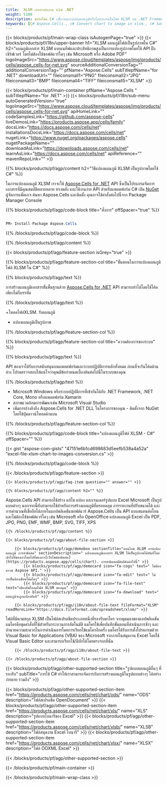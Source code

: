 ```yaml
---
title:  XLSM เอกสารผังภาพ via .NET
weight: 5100
description: ซอร์สโค้ด C# เพื่อวาดและแปลงแผนภูมิหรือไดอะแกรมในไฟล์ XLSM บน .NET Framework, .NET Core, Mono หรือแพลตฟอร์ม Xamarin
keywords: [C# Aspose.Cells., c# Convert chart to image in xlsm., c# Save chart to image in xlsm., c# chart to image in xlsm., xlsm convert chart to image in c#., xlsm save chart to imagein c#., xlsm chart to image in c#]
---
```

{{< blocks/products/pf/main-wrap-class isAutogenPage="true" >}}
{{< blocks/products/pf/i18n/upper-banner h1="XLSM แผนภูมิไฟล์เป็นรูปภาพใน C#" h2="แผนภูมิเอกสาร XLSM แบบเนทีฟและประสิทธิภาพสูงเป็นการแปลงรูปภาพโดยใช้ API ฝั่งเซิร์ฟเวอร์ โดยไม่ต้องใช้ซอฟต์แวร์ใดๆ เช่น Microsoft หรือ Adobe PDF" logoImageSrc="https://www.aspose.cloud/templates/aspose/img/products/cells/aspose_cells-for-net.svg" sourceAdditionalConversionTag="" additionalConversionTag="" pfName="Aspose.Cells" subTitlepfName="for .NET" downloadUrl="" fileiconsmall1="PNG" fileiconsmall2="JPG" fileiconsmall3="BMP" fileiconsmall4="TIFF" fileiconsmall5="XLSM" >}}

{{< blocks/products/pf/main-container pfName="Aspose.Cells " subTitlepfName="for .NET" >}}
{{< blocks/products/pf/i18n/sub-menu autoGeneratedVersion="true" logoImageSrc="https://www.aspose.cloud/templates/aspose/img/products/cells/aspose_cells-for-net.svg" apiHomeLink="" codeSamplesLink="https://github.com/aspose-cells" liveDemosLink="https://products.aspose.app/cells/family" docsLink="https://docs.aspose.com/cells/net" installationsDocsLink="https://docs.aspose.com/cells/net" nugetLink="https://www.nuget.org/packages/aspose.cells" nugetPackageName="" downloadAsLink="https://downloads.aspose.com/cells/net" learnAsLink="https://docs.aspose.com/cells/net" apiReference="" mavenRepoLink="" >}}

{{% blocks/products/pf/agp/content h2="วิธีแปลงแผนภูมิ XLSM เป็นรูปภาพโดยใช้ C#" %}}

 ในการแปลงแผนภูมิ XLSM เราจะใช้
 [Aspose.Cells for .NET](https://products.aspose.com/cells/net) 
 API ซึ่งเป็นโปรแกรมจัดการเอกสารที่มีคุณสมบัติหลากหลาย ทรงพลัง และใช้งานง่าย API สำหรับแพลตฟอร์ม C# เปิด
 [NuGet](https://www.nuget.org/packages/aspose.cells) 
 ผู้จัดการแพ็คเกจ ค้นหา
 Aspose.Cells 
 และติดตั้ง คุณอาจใช้คำสั่งต่อไปนี้จาก Package Manager Console

{{% blocks/products/pf/agp/code-block title="สั่งการ" offSpacer="true" %}}

```cs

PM> Install-Package Aspose.Cells

```

{{% /blocks/products/pf/agp/code-block %}}

{{% /blocks/products/pf/agp/content %}}

{{< blocks/products/pf/agp/feature-section isGrey="true" >}}

{{% blocks/products/pf/agp/feature-section-col title="ขั้นตอนในการแปลงแผนภูมิไฟล์ XLSM ใน C#" %}}

{{% blocks/products/pf/agp/text %}}

 การสร้างแผนภูมิเอกสารขั้นพื้นฐานด้วย
 [Aspose.Cells for .NET](https://products.aspose.com/cells/net) 
 API สามารถทำได้โดยใช้โค้ดเพียงไม่กี่บรรทัด

{{% /blocks/products/pf/agp/text %}}

+โหลดไฟล์XLSM.
รับแผนภูมิ
+ แปลงแผนภูมิเป็นรูปภาพ

{{% /blocks/products/pf/agp/feature-section-col %}}

{{% blocks/products/pf/agp/feature-section-col title="ความต้องการของระบบ" %}}

{{% blocks/products/pf/agp/text %}}

 API ของเราได้รับการสนับสนุนบนแพลตฟอร์มและระบบปฏิบัติการหลักทั้งหมด ก่อนที่จะรันโค้ดด้านล่าง โปรดตรวจสอบให้แน่ใจว่าคุณมีข้อกำหนดเบื้องต้นต่อไปนี้ในระบบของคุณ

{{% /blocks/products/pf/agp/text %}}

-  Microsoft Windows หรือระบบปฏิบัติการที่เข้ากันได้กับ .NET Framework, .NET Core, Mono หรือแพลตฟอร์ม Xamarin
-  สภาพแวดล้อมการพัฒนาเช่น Microsoft Visual Studio
-  เพิ่มการอ้างอิงถึง Aspose.Cells for .NET DLL ในโครงการของคุณ - ติดตั้งจาก NuGet โดยใช้ปุ่มดาวน์โหลดด้านบน

{{% /blocks/products/pf/agp/feature-section-col %}}

{{% blocks/products/pf/agp/code-block title="แปลงแผนภูมิไฟล์ XLSM - C#" offSpacer="" %}}

{{< gist "aspose-com-gists" "47151e6b1cd698683d5eefb538a4a52a" "excel-file-xlsm-chart-to-images-conversion.cs" >}}

{{% /blocks/products/pf/agp/code-block %}}

{{< /blocks/products/pf/agp/feature-section >}}

    {{< blocks/products/pf/agp/faq-item question="" answer="" >}}
 

<!-- aboutfile Starts -->

    {{% blocks/products/pf/agp/content h2="" %}}

 Aspose.Cells API สามารถใช้สร้าง แก้ไข แปลง และเรนเดอร์รูปแบบ Excel Microsoft เป็นรูปแบบต่างๆ นอกจากนี้ยังสามารถใช้สำหรับการสร้างแผนภูมิที่ครอบคลุม การรายงานที่ปรับขนาดได้ และการคำนวณที่เชื่อถือได้ภายในแอปพลิเคชันซอฟต์แวร์ Aspose.Cells เป็น API แบบสแตนด์อโลน และไม่ต้องใช้ซอฟต์แวร์ใดๆ เช่น Microsoft หรือ OpenOffice แปลงแผนภูมิ Excel เป็น PDF, JPG, PNG, EMF, WMF, BMP, SVG, TIFF, XPS
 



    {{% /blocks/products/pf/agp/content %}}

    {{< blocks/products/pf/agp/about-file-section >}}

        {{< blocks/products/pf/agp/demobox sectionTitle="ออนไลน์ XLSM การแปลงแผนภูมิ การสาธิตสด" sectionDescription=" แปลงแผนภูมิเอกสาร XLSM ให้เป็นรูปภาพได้ทันทีโดยเข้าไปที่ของเราโดยไปที่ของเรา[เว็บไซต์สาธิตสด](https://products.aspose.app/cells/chart). การสาธิตสดมีข้อดีดังต่อไปนี้" >}}
            {{< blocks/products/pf/agp/democard icon="fa-cogs" text=" ไม่ต้องดาวน์ Aspose API." >}}
            {{< blocks/products/pf/agp/democard icon="fa-edit" text=" ไม่จำเป็นต้องเขียนโค้ดใดๆ" >}}
            {{< blocks/products/pf/agp/democard icon="fa-file-text" text="เพียงอัพโหลดไฟล์ XLSM ของคุณ" >}}
            {{< blocks/products/pf/agp/democard icon="fa-download" text=" แผนภูมิจะถูกแปลงทันที" >}}

        {{< blocks/products/pf/agp/i18n/about-file-text fileFormat="XLSM" readMoreLink="https://docs.fileformat.com/spreadsheet/xlsm/" >}}
ไฟล์ที่มีนามสกุล XLSM เป็นไฟล์สเปรดชีตประเภทหนึ่งที่รองรับมาโคร จากมุมมองของแอปพลิเคชัน แมโครคือชุดคำสั่งที่ใช้สำหรับกระบวนการอัตโนมัติ แมโครใช้เพื่อบันทึกขั้นตอนที่ดำเนินการซ้ำๆ และอำนวยความสะดวกในการดำเนินการโดยการเรียกใช้แมโครอีกครั้ง แมโครได้รับการตั้งโปรแกรมด้วย Visual Basic for Applications (VBA) ของ Microsoft จากภายในสมุดงาน Excel โดยใช้ Visual Basic Editor และสามารถเรียกใช้/ดีบักได้โดยตรงจากที่นั่น

        {{< /blocks/products/pf/agp/i18n/about-file-text >}}

    {{< /blocks/products/pf/agp/about-file-section >}}

<!-- aboutfile Ends -->

{{< blocks/products/pf/agp/other-supported-section title="รูปแบบแผนภูมิอื่นๆ ที่รองรับ" subTitle="การใช้ C# ทำให้เราสามารถจัดการกับการสร้างแผนภูมิในรูปแบบต่างๆ ได้อย่างง่ายดาย รวมถึง" >}}

{{< blocks/products/pf/agp/other-supported-section-item href="https://products.aspose.com/cells/net/chart/ods/" name="ODS" description="ไฟล์สเปรดชีต OpenDocument" >}}
{{< blocks/products/pf/agp/other-supported-section-item href="https://products.aspose.com/cells/net/chart/xls/" name="XLS" description="รูปแบบไบนารีของ Excel" >}}
{{< blocks/products/pf/agp/other-supported-section-item href="https://products.aspose.com/cells/net/chart/xlsb/" name="XLSB" description="ไฟล์สมุดงาน Excel ไบนารี" >}}
{{< blocks/products/pf/agp/other-supported-section-item href="https://products.aspose.com/cells/net/chart/xlsx/" name="XLSX" description="ไฟล์ OOXML Excel" >}}

{{< /blocks/products/pf/agp/other-supported-section >}}

{{< /blocks/products/pf/main-container >}}
    
{{< /blocks/products/pf/main-wrap-class >}}
